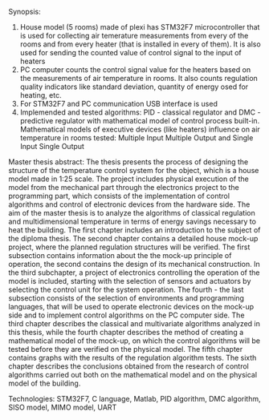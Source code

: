 Synopsis:
1.	House model (5 rooms) made of plexi has STM32F7 microcontroller that is used for collecting air temerature measurements from every of the rooms and from every heater (that is installed in every of them). It is also used for sending the counted value of control signal to the input of heaters
2.	PC computer counts the control signal value for the heaters based on the measurements of air temperature in rooms. It also counts regulation quality indicators like standard deviation, quantity of energy osed for heating, etc.
3.	For STM32F7 and PC communication USB interface is used
4.	Implemended and tested algorithms: PID - classical regulator and DMC - predictive regulator with mathematical model of control process built-in. Mathematical models of executive devices (like heaters) influence on air temperature in rooms tested: Multiple Input Multiple Output and Single Input Single Output

Master thesis abstract: 
The thesis presents the process of designing the structure of the temperature control system for the object, which is a house model made in 1:25 scale. The project includes physical execution of the model from the mechanical part through the electronics project to the programming part, which consists of the implementation of control algorithms and control of electronic devices from the hardware side. The aim of the master thesis is to analyze the algorithms of classical regulation and multidimensional temperature in terms of energy savings necessary to heat the building. 
The first chapter includes an introduction to the subject of the diploma thesis. 
The second chapter contains a detailed house mock-up project, where the planned regulation structures will be verified. The first subsection contains information about the the mock-up principle of operation, the second contains the design of its mechanical construction. 
In the third subchapter, a project of electronics controlling the operation of the model is included, starting with the selection of sensors and actuators by selecting the control unit for the system operation. 
The fourth - the last subsection consists of the selection of environments and programming languages, that will be used to operate electronic devices on the mock-up side and to implement control algorithms on the PC computer side. The third chapter describes the classical and multivariate algorithms analyzed in this thesis, while the fourth chapter describes the method of creating a mathematical model of the mock-up, on which the control algorithms will be tested before they are verified on the physical model. 
The fifth chapter contains graphs with the results of the regulation algorithm tests. 
The sixth chapter describes the conclusions obtained from the research of control algorithms carried out both on the mathematical model and on the physical model of the building.

Technologies: STM32F7, C language, Matlab, PID algorithm, DMC algorithm, SISO model, MIMO model, UART
